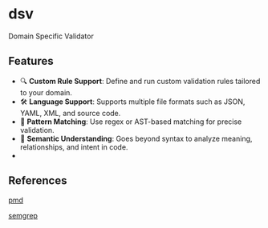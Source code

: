 # dsv
Domain Specific Validator 

## Features

- 🔍 **Custom Rule Support**: Define and run custom validation rules tailored to your domain.
- 🛠 **Language Support**: Supports multiple file formats such as JSON, YAML, XML, and source code.
- 📏 **Pattern Matching**: Use regex or AST-based matching for precise validation.
- 🧠 **Semantic Understanding**: Goes beyond syntax to analyze meaning, relationships, and intent in code.
- 
## References

[pmd](https://github.com/pmd/pmd)

[semgrep](https://github.com/semgrep/semgrep)
